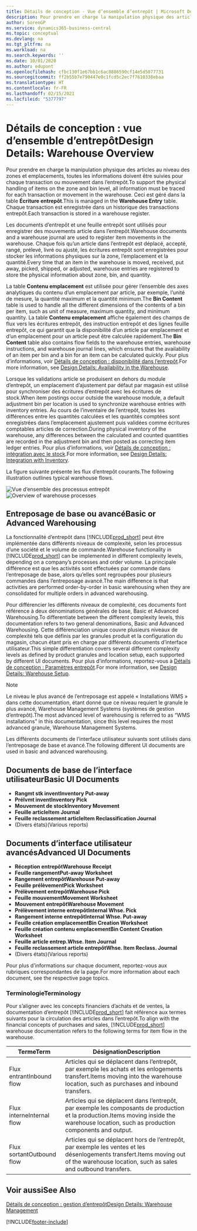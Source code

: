 ```yaml
---
title: Détails de conception - Vue d’ensemble d’entrepôt | Microsoft Docs
description: Pour prendre en charge la manipulation physique des articles au niveau des zones et emplacements, toutes les informations doivent être suivies pour chaque transaction ou mouvement dans l’entrepôt. Ceci est géré dans la table **Écriture entrepôt**. Chaque transaction est enregistrée dans un historique des transactions entrepôt.
author: SorenGP
ms.service: dynamics365-business-central
ms.topic: conceptual
ms.devlang: na
ms.tgt_pltfrm: na
ms.workload: na
ms.search.keywords: ''
ms.date: 10/01/2020
ms.author: edupont
ms.openlocfilehash: cfbc130f1e67bb1c6ac8886590cf14e5d5077731
ms.sourcegitcommit: ff2b55b7e790447e0c1fcd5c2ec7f7610338ebaa
ms.translationtype: HT
ms.contentlocale: fr-FR
ms.lasthandoff: 02/15/2021
ms.locfileid: "5377797"
---
```

# <a name="design-details-warehouse-overview"></a><span data-ttu-id="ee63b-105">Détails de conception : vue d’ensemble d’entrepôt</span><span class="sxs-lookup"><span data-stu-id="ee63b-105">Design Details: Warehouse Overview</span></span>
<span data-ttu-id="ee63b-106">Pour prendre en charge la manipulation physique des articles au niveau des zones et emplacements, toutes les informations doivent être suivies pour chaque transaction ou mouvement dans l’entrepôt.</span><span class="sxs-lookup"><span data-stu-id="ee63b-106">To support the physical handling of items on the zone and bin level, all information must be traced for each transaction or movement in the warehouse.</span></span> <span data-ttu-id="ee63b-107">Ceci est géré dans la table **Écriture entrepôt**.</span><span class="sxs-lookup"><span data-stu-id="ee63b-107">This is managed in the **Warehouse Entry** table.</span></span> <span data-ttu-id="ee63b-108">Chaque transaction est enregistrée dans un historique des transactions entrepôt.</span><span class="sxs-lookup"><span data-stu-id="ee63b-108">Each transaction is stored in a warehouse register.</span></span>  

<span data-ttu-id="ee63b-109">Les documents d’entrepôt et une feuille entrepôt sont utilisés pour enregistrer des mouvements article dans l’entrepôt.</span><span class="sxs-lookup"><span data-stu-id="ee63b-109">Warehouse documents and a warehouse journal are used to register item movements in the warehouse.</span></span> <span data-ttu-id="ee63b-110">Chaque fois qu’un article dans l’entrepôt est déplacé, accepté, rangé, prélevé, livré ou ajusté, les écritures entrepôt sont enregistrées pour stocker les informations physiques sur la zone, l’emplacement et la quantité.</span><span class="sxs-lookup"><span data-stu-id="ee63b-110">Every time that an item in the warehouse is moved, received, put away, picked, shipped, or adjusted, warehouse entries are registered to store the physical information about zone, bin, and quantity.</span></span>

<span data-ttu-id="ee63b-111">La table **Contenu emplacement** est utilisée pour gérer l’ensemble des axes analytiques du contenu d’un emplacement par article, par exemple, l’unité de mesure, la quantité maximum et la quantité minimum.</span><span class="sxs-lookup"><span data-stu-id="ee63b-111">The **Bin Content** table is used to handle all the different dimensions of the contents of a bin per item, such as unit of measure, maximum quantity, and minimum quantity.</span></span> <span data-ttu-id="ee63b-112">La table **Contenu emplacement** affiche également des champs de flux vers les écritures entrepôt, des instruction entrepôt et des lignes feuille entrepôt, ce qui garantit que la disponibilité d’un article par emplacement et d’un emplacement pour un article peut être calculée rapidement.</span><span class="sxs-lookup"><span data-stu-id="ee63b-112">The **Bin Content** table also contains flow fields to the warehouse entries, warehouse instructions, and warehouse journal lines, which ensures that the availability of an item per bin and a bin for an item can be calculated quickly.</span></span> <span data-ttu-id="ee63b-113">Pour plus d’informations, voir [Détails de conception : disponibilité dans l’entrepôt](design-details-availability-in-the-warehouse.md).</span><span class="sxs-lookup"><span data-stu-id="ee63b-113">For more information, see [Design Details: Availability in the Warehouse](design-details-availability-in-the-warehouse.md).</span></span>  

<span data-ttu-id="ee63b-114">Lorsque les validations article se produisent en dehors du module d’entrepôt, un emplacement d’ajustement par défaut par magasin est utilisé pour synchroniser des écritures d’entrepôt avec les écritures de stock.</span><span class="sxs-lookup"><span data-stu-id="ee63b-114">When item postings occur outside the warehouse module, a default adjustment bin per location is used to synchronize warehouse entries with inventory entries.</span></span> <span data-ttu-id="ee63b-115">Au cours de l’inventaire de l’entrepôt, toutes les différences entre les quantités calculées et les quantités comptées sont enregistrées dans l’emplacement ajustement puis validées comme écritures comptables articles de correction.</span><span class="sxs-lookup"><span data-stu-id="ee63b-115">During physical inventory of the warehouse, any differences between the calculated and counted quantities are recorded in the adjustment bin and then posted as correcting item ledger entries.</span></span> <span data-ttu-id="ee63b-116">Pour plus d’informations, voir [Détails de conception : intégration avec le stock](design-details-integration-with-inventory.md).</span><span class="sxs-lookup"><span data-stu-id="ee63b-116">For more information, see [Design Details: Integration with Inventory](design-details-integration-with-inventory.md).</span></span>  

<span data-ttu-id="ee63b-117">La figure suivante présente les flux d’entrepôt courants.</span><span class="sxs-lookup"><span data-stu-id="ee63b-117">The following illustration outlines typical warehouse flows.</span></span>  

<span data-ttu-id="ee63b-118">![Vue d’ensemble des processus entrepôt](media/design_details_warehouse_management_overview.png "Vue d’ensemble des processus entrepôt")</span><span class="sxs-lookup"><span data-stu-id="ee63b-118">![Overview of warehouse processes](media/design_details_warehouse_management_overview.png "Overview of warehouse processes")</span></span>  

## <a name="basic-or-advanced-warehousing"></a><span data-ttu-id="ee63b-119">Entreposage de base ou avancé</span><span class="sxs-lookup"><span data-stu-id="ee63b-119">Basic or Advanced Warehousing</span></span>  
<span data-ttu-id="ee63b-120">La fonctionnalité d’entrepôt dans [!INCLUDE[prod_short](includes/prod_short.md)] peut être implémentée dans différents niveaux de complexité, selon les processus d’une société et le volume de commande.</span><span class="sxs-lookup"><span data-stu-id="ee63b-120">Warehouse functionality in [!INCLUDE[prod_short](includes/prod_short.md)] can be implemented in different complexity levels, depending on a company’s processes and order volume.</span></span> <span data-ttu-id="ee63b-121">La principale différence est que les activités sont effectuées par commande dans l’entreposage de base, alors qu’elles sont regroupées pour plusieurs commandes dans l’entreposage avancé.</span><span class="sxs-lookup"><span data-stu-id="ee63b-121">The main difference is that activities are performed order-by-order in basic warehousing when they are consolidated for multiple orders in advanced warehousing.</span></span>  

 <span data-ttu-id="ee63b-122">Pour différencier les différents niveaux de complexité, ces documents font référence à deux dénominations générales de base, Basic et Advanced Warehousing.</span><span class="sxs-lookup"><span data-stu-id="ee63b-122">To differentiate between the different complexity levels, this documentation refers to two general denominations, Basic and Advanced Warehousing.</span></span> <span data-ttu-id="ee63b-123">Cette différenciation unique couvre plusieurs niveaux de complexité tels que définis par les granules produit et la configuration du magasin, chacun étant pris en charge par différents documents d’interface utilisateur.</span><span class="sxs-lookup"><span data-stu-id="ee63b-123">This simple differentiation covers several different complexity levels as defined by product granules and location setup, each supported by different UI documents.</span></span> <span data-ttu-id="ee63b-124">Pour plus d’informations, reportez\-vous à [Détails de conception : Paramètres entrepôt](design-details-warehouse-setup.md).</span><span class="sxs-lookup"><span data-stu-id="ee63b-124">For more information, see [Design Details: Warehouse Setup](design-details-warehouse-setup.md).</span></span>  

> [!NOTE]  
>  <span data-ttu-id="ee63b-125">Le niveau le plus avancé de l’entreposage est appelé « Installations WMS » dans cette documentation, étant donné que ce niveau requiert le granule le plus avancé, Warehouse Management Systems (systèmes de gestion d’entrepôt).</span><span class="sxs-lookup"><span data-stu-id="ee63b-125">The most advanced level of warehousing is referred to as “WMS installations” in this documentation, since this level requires the most advanced granule, Warehouse Management Systems.</span></span>  

 <span data-ttu-id="ee63b-126">Les différents documents de l’interface utilisateur suivants sont utilisés dans l’entreposage de base et avancé.</span><span class="sxs-lookup"><span data-stu-id="ee63b-126">The following different UI documents are used in basic and advanced warehousing.</span></span>  

## <a name="basic-ui-documents"></a><span data-ttu-id="ee63b-127">Documents de base de l’interface utilisateur</span><span class="sxs-lookup"><span data-stu-id="ee63b-127">Basic UI Documents</span></span>  

-   <span data-ttu-id="ee63b-128">**Rangmt stk invent**</span><span class="sxs-lookup"><span data-stu-id="ee63b-128">**Inventory Put-away**</span></span>  
-   <span data-ttu-id="ee63b-129">**Prélvmt invent**</span><span class="sxs-lookup"><span data-stu-id="ee63b-129">**Inventory Pick**</span></span>  
-   <span data-ttu-id="ee63b-130">**Mouvement de stock**</span><span class="sxs-lookup"><span data-stu-id="ee63b-130">**Inventory Movement**</span></span>  
-   <span data-ttu-id="ee63b-131">**Feuille article**</span><span class="sxs-lookup"><span data-stu-id="ee63b-131">**Item Journal**</span></span>  
-   <span data-ttu-id="ee63b-132">**Feuille reclassement article**</span><span class="sxs-lookup"><span data-stu-id="ee63b-132">**Item Reclassification Journal**</span></span>  
-   <span data-ttu-id="ee63b-133">(Divers états)</span><span class="sxs-lookup"><span data-stu-id="ee63b-133">(Various reports)</span></span>  

## <a name="advanced-ui-documents"></a><span data-ttu-id="ee63b-134">Documents d’interface utilisateur avancés</span><span class="sxs-lookup"><span data-stu-id="ee63b-134">Advanced UI Documents</span></span>  

-   <span data-ttu-id="ee63b-135">**Réception entrepôt**</span><span class="sxs-lookup"><span data-stu-id="ee63b-135">**Warehouse Receipt**</span></span>  
-   <span data-ttu-id="ee63b-136">**Feuille rangement**</span><span class="sxs-lookup"><span data-stu-id="ee63b-136">**Put-away Worksheet**</span></span>  
-   <span data-ttu-id="ee63b-137">**Rangement entrepôt**</span><span class="sxs-lookup"><span data-stu-id="ee63b-137">**Warehouse Put-away**</span></span>  
-   <span data-ttu-id="ee63b-138">**Feuille prélèvement**</span><span class="sxs-lookup"><span data-stu-id="ee63b-138">**Pick Worksheet**</span></span>  
-   <span data-ttu-id="ee63b-139">**Prélèvement entrepôt**</span><span class="sxs-lookup"><span data-stu-id="ee63b-139">**Warehouse Pick**</span></span>  
-   <span data-ttu-id="ee63b-140">**Feuille mouvement**</span><span class="sxs-lookup"><span data-stu-id="ee63b-140">**Movement Worksheet**</span></span>  
-   <span data-ttu-id="ee63b-141">**Mouvement entrepôt**</span><span class="sxs-lookup"><span data-stu-id="ee63b-141">**Warehouse Movement**</span></span>  
-   <span data-ttu-id="ee63b-142">**Prélèvement interne entrepôt**</span><span class="sxs-lookup"><span data-stu-id="ee63b-142">**Internal Whse. Pick**</span></span>  
-   <span data-ttu-id="ee63b-143">**Rangement interne entrepôt**</span><span class="sxs-lookup"><span data-stu-id="ee63b-143">**Internal Whse. Put-away**</span></span>  
-   <span data-ttu-id="ee63b-144">**Feuille création emplacement**</span><span class="sxs-lookup"><span data-stu-id="ee63b-144">**Bin Creation Worksheet**</span></span>  
-   <span data-ttu-id="ee63b-145">**Feuille création contenu emplacement**</span><span class="sxs-lookup"><span data-stu-id="ee63b-145">**Bin Content Creation Worksheet**</span></span>  
-   <span data-ttu-id="ee63b-146">**Feuille article entrep.**</span><span class="sxs-lookup"><span data-stu-id="ee63b-146">**Whse. Item Journal**</span></span>  
-   <span data-ttu-id="ee63b-147">**Feuille reclassement article entrepôt**</span><span class="sxs-lookup"><span data-stu-id="ee63b-147">**Whse. Item Reclass. Journal**</span></span>  
-   <span data-ttu-id="ee63b-148">(Divers états)</span><span class="sxs-lookup"><span data-stu-id="ee63b-148">(Various reports)</span></span>  

<span data-ttu-id="ee63b-149">Pour plus d’informations sur chaque document, reportez-vous aux rubriques correspondantes de la page.</span><span class="sxs-lookup"><span data-stu-id="ee63b-149">For more information about each document, see the respective page topics.</span></span>  

### <a name="terminology"></a><span data-ttu-id="ee63b-150">Terminologie</span><span class="sxs-lookup"><span data-stu-id="ee63b-150">Terminology</span></span>  
<span data-ttu-id="ee63b-151">Pour s’aligner avec les concepts financiers d’achats et de ventes, la documentation d’entrepôt [!INCLUDE[prod_short](includes/prod_short.md)] fait référence aux termes suivants pour la circulation des articles dans l’entrepôt.</span><span class="sxs-lookup"><span data-stu-id="ee63b-151">To align with the financial concepts of purchases and sales, [!INCLUDE[prod_short](includes/prod_short.md)] warehouse documentation refers to the following terms for item flow in the warehouse.</span></span>  

|<span data-ttu-id="ee63b-152">Terme</span><span class="sxs-lookup"><span data-stu-id="ee63b-152">Term</span></span>|<span data-ttu-id="ee63b-153">Désignation</span><span class="sxs-lookup"><span data-stu-id="ee63b-153">Description</span></span>|  
|----------|---------------------------------------|  
|<span data-ttu-id="ee63b-154">Flux entrant</span><span class="sxs-lookup"><span data-stu-id="ee63b-154">Inbound flow</span></span>|<span data-ttu-id="ee63b-155">Articles qui se déplacent dans l’entrepôt, par exemple les achats et les enlogements transfert.</span><span class="sxs-lookup"><span data-stu-id="ee63b-155">Items moving into the warehouse location, such as purchases and inbound transfers.</span></span>|  
|<span data-ttu-id="ee63b-156">Flux interne</span><span class="sxs-lookup"><span data-stu-id="ee63b-156">Internal flow</span></span>|<span data-ttu-id="ee63b-157">Articles qui se déplacent dans l’entrepôt, par exemple les composants de production et la production.</span><span class="sxs-lookup"><span data-stu-id="ee63b-157">Items moving inside the warehouse location, such as production components and output.</span></span>|  
|<span data-ttu-id="ee63b-158">Flux sortant</span><span class="sxs-lookup"><span data-stu-id="ee63b-158">Outbound flow</span></span>|<span data-ttu-id="ee63b-159">Articles qui se déplacent hors de l’entrepôt, par exemple les ventes et les désenlogements transfert.</span><span class="sxs-lookup"><span data-stu-id="ee63b-159">Items moving out of the warehouse location, such as sales and outbound transfers.</span></span>|  

## <a name="see-also"></a><span data-ttu-id="ee63b-160">Voir aussi</span><span class="sxs-lookup"><span data-stu-id="ee63b-160">See Also</span></span>  
 [<span data-ttu-id="ee63b-161">Détails de conception : gestion d’entrepôt</span><span class="sxs-lookup"><span data-stu-id="ee63b-161">Design Details: Warehouse Management</span></span>](design-details-warehouse-management.md)


[!INCLUDE[footer-include](includes/footer-banner.md)]